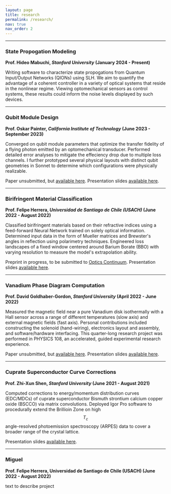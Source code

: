 ```yaml
---
layout: page
title: research
permalink: /research/
nav: true
nav_order: 2
---
```

<!-- _pages/research.md -->

---

### **State Propogation Modeling**

**Prof. Hideo Mabuchi, *Stanford University* (January 2024 - Present)**

Writing software to characterize state propogations from Quantum Input/Output Networks (QIONs) using SLH. We aim to quantify the advantage of a coherent controller in a variety of optical systems that reside in the nonlinear regime. Viewing optomechanical sensors as control systems, these results could inform the noise levels displayed by such devices.

---

### **Qubit Module Design**

**Prof. Oskar Painter, *California Institute of Technology* (June 2023 - September 2023)**

Converged on qubit module parameters that optimize the transfer fidelity of a flying photon emitted by an optomechanical transducer. Performed detailed error analyses to mitigate the effeciency drop due to multiple loss channels. I further prototyped several physical layouts with distinct qubit geometries in Sonnet to determine which configurations were physically realizable.

Paper unsubmitted, but [available here](https://drive.google.com/drive/u/0/folders/1YfTkdYzfpCecb7MT1aOk_rz3cuTaO33E). Presentation slides [available here](https://drive.google.com/drive/u/0/folders/1YfTkdYzfpCecb7MT1aOk_rz3cuTaO33E).

---

### **Birifringent Material Classification**

**Prof. Felipe Herrera, *Universidad de Santiago de Chile (USACH)* (June 2022 - August 2022)**

Classified birifringent materials based on their refractive indices using a feed-forward Neural Network trained on solely optical information. Determined input data in the form of Mueller matrices and Brewster's angles in reflection using polarimetry techniques. Engineered loss landscapes of a fixed window centered around Barium Borate (BBO) with varying resolution to measure the model's extrapolation ability.

Preprint in progress, to be submitted to [Optics Continuum](https://opg.optica.org/optcon/journal/optcon/about.cfm). Presentation slides [available here](https://drive.google.com/drive/u/0/folders/1YfTkdYzfpCecb7MT1aOk_rz3cuTaO33E).

---

### **Vanadium Phase Diagram Computation**

**Prof. David Goldhaber-Gordon, *Stanford University* (April 2022 - June 2022)**

Measured the magnetic field near a pure Vanadium disk isothermally with a Hall sensor across a range of different temperatures (slow axis) and external magnetic fields (fast axis). Personal contributions included constructing the solenoid (hand-wiring), electronics layout and assembly, and software/hardware interfacing. This quarter-long research project was performed in PHYSICS 108, an accelerated, guided experimental research experience. 

Paper unsubmitted, but [available here](https://arxiv.org/abs/2209.01324). Presentation slides [available here](https://drive.google.com/file/d/1hEjzvrht5G0jGwCpTTex5UvQAExgmlx3/view?usp=sharing).

---

### **Cuprate Superconductor Curve Corrections**

**Prof. Zhi-Xun Shen, *Stanford University* (June 2021 - August 2021)**

Computed corrections to energy/momentum distribution curves (EDC/MDCs) of cuprate superconductor Bismuth strontium calcium copper oxide (BSCCO) via matrix convolutions. Deployed Igor Pro software to procedurally extend the Brillioin Zone on high $$T_c$$ angle-resolved photoemission spectroscopy (ARPES) data to cover a broader range of the crystal lattice.

Presentation slides [available here](https://drive.google.com/file/d/1O_nQcF_2NQF_wOJe503-YvE88KxtVPjK/view?usp=sharing).

---

### **Miguel**

**Prof. Felipe Herrera, Universidad de Santiago de Chile (USACH) (June 2022 - August 2022)**

text to describe project
